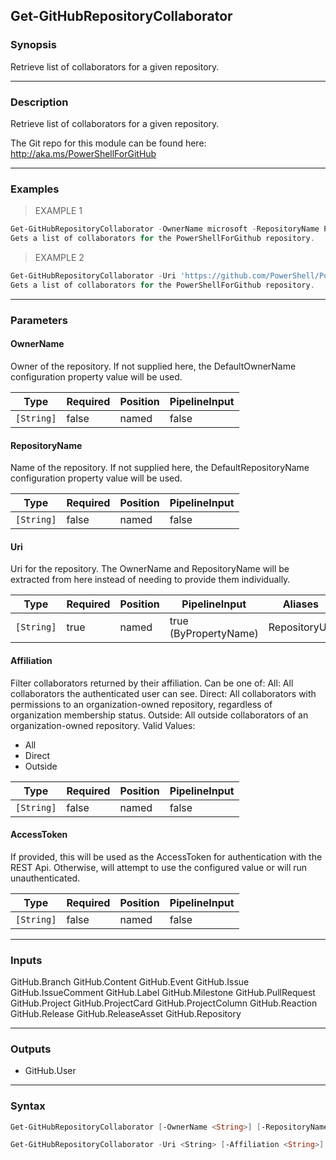 Get-GitHubRepositoryCollaborator
--------------------------------

### Synopsis
Retrieve list of collaborators for a given repository.

---

### Description

Retrieve list of collaborators for a given repository.

The Git repo for this module can be found here: http://aka.ms/PowerShellForGitHub

---

### Examples
> EXAMPLE 1

```PowerShell
Get-GitHubRepositoryCollaborator -OwnerName microsoft -RepositoryName PowerShellForGitHub
Gets a list of collaborators for the PowerShellForGithub repository.
```
> EXAMPLE 2

```PowerShell
Get-GitHubRepositoryCollaborator -Uri 'https://github.com/PowerShell/PowerShellForGitHub'
Gets a list of collaborators for the PowerShellForGithub repository.
```

---

### Parameters
#### **OwnerName**
Owner of the repository.
If not supplied here, the DefaultOwnerName configuration property value will be used.

|Type      |Required|Position|PipelineInput|
|----------|--------|--------|-------------|
|`[String]`|false   |named   |false        |

#### **RepositoryName**
Name of the repository.
If not supplied here, the DefaultRepositoryName configuration property value will be used.

|Type      |Required|Position|PipelineInput|
|----------|--------|--------|-------------|
|`[String]`|false   |named   |false        |

#### **Uri**
Uri for the repository.
The OwnerName and RepositoryName will be extracted from here instead of needing to provide
them individually.

|Type      |Required|Position|PipelineInput        |Aliases      |
|----------|--------|--------|---------------------|-------------|
|`[String]`|true    |named   |true (ByPropertyName)|RepositoryUrl|

#### **Affiliation**
Filter collaborators returned by their affiliation. Can be one of:
   All:     All collaborators the authenticated user can see.
   Direct:  All collaborators with permissions to an organization-owned repository,
             regardless of organization membership status.
   Outside: All outside collaborators of an organization-owned repository.
Valid Values:

* All
* Direct
* Outside

|Type      |Required|Position|PipelineInput|
|----------|--------|--------|-------------|
|`[String]`|false   |named   |false        |

#### **AccessToken**
If provided, this will be used as the AccessToken for authentication with the
REST Api.  Otherwise, will attempt to use the configured value or will run unauthenticated.

|Type      |Required|Position|PipelineInput|
|----------|--------|--------|-------------|
|`[String]`|false   |named   |false        |

---

### Inputs
GitHub.Branch
GitHub.Content
GitHub.Event
GitHub.Issue
GitHub.IssueComment
GitHub.Label
GitHub.Milestone
GitHub.PullRequest
GitHub.Project
GitHub.ProjectCard
GitHub.ProjectColumn
GitHub.Reaction
GitHub.Release
GitHub.ReleaseAsset
GitHub.Repository

---

### Outputs
* GitHub.User

---

### Syntax
```PowerShell
Get-GitHubRepositoryCollaborator [-OwnerName <String>] [-RepositoryName <String>] [-Affiliation <String>] [-AccessToken <String>] [<CommonParameters>]
```
```PowerShell
Get-GitHubRepositoryCollaborator -Uri <String> [-Affiliation <String>] [-AccessToken <String>] [<CommonParameters>]
```
